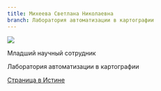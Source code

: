 ```yaml
---
title: Михеева Светлана Николаевна
branch: Лаборатория автоматизации в картографии
---
```


![](~/assets/images/msn.jpg)

Младший научный сотрудник

Лаборатория автоматизации в картографии

[Страница в Истине](https://istina.msu.ru/workers/434728)
